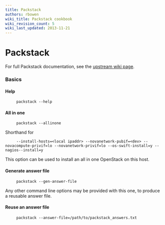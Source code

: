 ```yaml
---
title: Packstack
authors: rbowen
wiki_title: Packstack cookbook
wiki_revision_count: 5
wiki_last_updated: 2013-11-21
---
```


# Packstack

For full Packstack documentation, see the [upstream wiki
page](https://wiki.openstack.org/wiki/Packstack).

### Basics

#### Help

         packstack --help

#### All in one

         packstack --allinone

Shorthand for

         --install-hosts=<local ipaddr> --novanetwork-pubif=<dev> --novacompute-privif=lo --novanetwork-privif=lo --os-swift-install=y --nagios--install=y

This option can be used to install an all in one OpenStack on this host.

#### Generate answer file

         packstack --gen-answer-file

Any other command line options may be provided with this one, to produce a reusable answer file.

#### Reuse an answer file

         packstack --answer-file=/path/to/packstack_answers.txt


